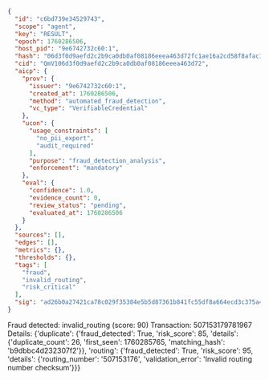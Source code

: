```json
{
  "id": "c6bd739e34529743",
  "scope": "agent",
  "key": "RESULT",
  "epoch": 1760286506,
  "host_pid": "9e6742732c60:1",
  "hash": "06d3f0d9aefd2c2b9ca0db0af08186eeea463d72fc1ae16a2cd58f8afac1573f",
  "cid": "QmV106d3f0d9aefd2c2b9ca0db0af08186eeea463d72",
  "aicp": {
    "prov": {
      "issuer": "9e6742732c60:1",
      "created_at": 1760286506,
      "method": "automated_fraud_detection",
      "vc_type": "VerifiableCredential"
    },
    "ucon": {
      "usage_constraints": [
        "no_pii_export",
        "audit_required"
      ],
      "purpose": "fraud_detection_analysis",
      "enforcement": "mandatory"
    },
    "eval": {
      "confidence": 1.0,
      "evidence_count": 0,
      "review_status": "pending",
      "evaluated_at": 1760286506
    }
  },
  "sources": [],
  "edges": [],
  "metrics": {},
  "thresholds": {},
  "tags": [
    "fraud",
    "invalid_routing",
    "risk_critical"
  ],
  "sig": "ad26b0a27421ca78c029f35384e5b5d87361b841fc55df8a664ecd3c375a4375"
}
```

Fraud detected: invalid_routing (score: 90)
Transaction: 507153179781967
Details: {'duplicate': {'fraud_detected': True, 'risk_score': 85, 'details': {'duplicate_count': 26, 'first_seen': 1760285765, 'matching_hash': 'b9dbbc4d232307f2'}}, 'routing': {'fraud_detected': True, 'risk_score': 95, 'details': {'routing_number': '507153176', 'validation_error': 'Invalid routing number checksum'}}}